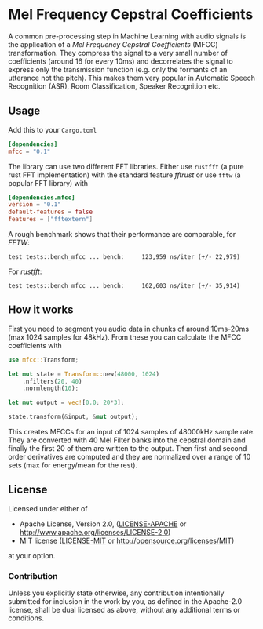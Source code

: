 # Mel Frequency Cepstral Coefficients

A common pre-processing step in Machine Learning with audio signals is the application of a _Mel Frequency Cepstral Coefficients_ (MFCC) transformation. They compress the signal to a very small number of coefficients (around 16 for every 10ms) and decorrelates the signal to express only the transmission function (e.g. only the formants of an utterance not the pitch). This makes them very popular in Automatic Speech Recognition (ASR), Room Classification, Speaker Recognition etc. 

## Usage
Add this to your `Cargo.toml`
``` toml
[dependencies]
mfcc = "0.1"
```

The library can use two different FFT libraries. Either use `rustfft` (a pure rust FFT implementation) with the standard feature _fftrust_ or use `fftw` (a popular FFT library) with
```toml
[dependencies.mfcc]
version = "0.1"
default-features = false
features = ["fftextern"]
```

A rough benchmark shows that their performance are comparable, for _FFTW_:
```
test tests::bench_mfcc ... bench:     123,959 ns/iter (+/- 22,979)
```
For _rustfft_:
```
test tests::bench_mfcc ... bench:     162,603 ns/iter (+/- 35,914)
```

## How it works

First you need to segment you audio data in chunks of around 10ms-20ms (max 1024 samples for 48kHz). From these you can calculate the MFCC coefficients with
```rust
use mfcc::Transform;

let mut state = Transform::new(48000, 1024)
    .nfilters(20, 40)
    .normlength(10);

let mut output = vec![0.0; 20*3];

state.transform(&input, &mut output);
```

This creates MFCCs for an input of 1024 samples of 48000kHz sample rate. They are converted with 40 Mel Filter banks into the cepstral domain and finally the first 20 of them are written to the output. Then first and second order derivatives are computed and they are normalized over a range of 10 sets (max for energy/mean for the rest).

## License

Licensed under either of

- Apache License, Version 2.0, ([LICENSE-APACHE](LICENSE-APACHE) or <http://www.apache.org/licenses/LICENSE-2.0>)
- MIT license ([LICENSE-MIT](LICENSE-MIT) or <http://opensource.org/licenses/MIT>)

at your option.

### Contribution

Unless you explicitly state otherwise, any contribution intentionally
submitted for inclusion in the work by you, as defined in the Apache-2.0
license, shall be dual licensed as above, without any additional terms or
conditions.
